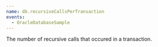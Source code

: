 ```yaml
---
name: db.recursiveCallsPerTransaction
events:
  - OracleDatabaseSample
---
```


The number of recursive calls that occured in a transaction.